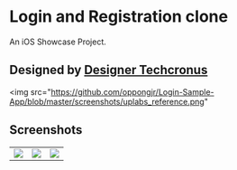 # Login and Registration clone

An iOS Showcase Project. 

## Designed by [Designer Techcronus](https://www.uplabs.com/designer_techcronus)

<img src="https://github.com/oppongjr/Login-Sample-App/blob/master/screenshots/uplabs_reference.png"

## Screenshots
<table>
  <tr>
    <td>
      <img src="https://github.com/oppongjr/Login-Sample-App/blob/main/screenshots/login.png?raw=true" />
    </td>
    <td>
      <img src="https://github.com/oppongjr/Login-Sample-App/blob/main/screenshots/signup.png?raw=true" />
    </td>
    <td>
      <img src="https://github.com/oppongjr/Login-Sample-App/blob/main/screenshots/forgot_pass.png?raw=true" />
  </tr>
</table>

    
